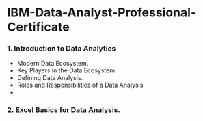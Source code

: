 # **IBM-Data-Analyst-Professional-Certificate**

### **1. Introduction to Data Analytics**
+ Modern Data Ecosystem.
+ Key Players in the Data Ecosystem.
+ Defining Data Analysis. 
+ Roles and Responsibilities of a Data Analysis
+ 
### **2. Excel Basics for Data Analysis.** 
### 
###
###
###
